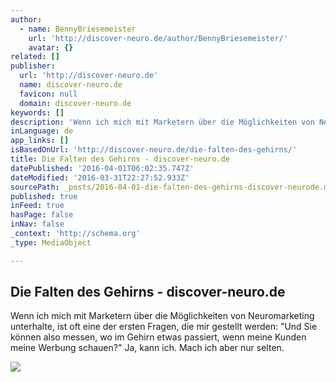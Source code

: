 ```yaml
---
author:
  - name: BennyBriesemeister
    url: 'http://discover-neuro.de/author/BennyBriesemeister/'
    avatar: {}
related: []
publisher:
  url: 'http://discover-neuro.de'
  name: discover-neuro.de
  favicon: null
  domain: discover-neuro.de
keywords: []
description: 'Wenn ich mich mit Marketern über die Möglichkeiten von Neuromarketing unterhalte, ist oft eine der ersten Fragen, die mir gestellt werden: "Und Sie können also messen, wo im Gehirn etwas passiert, wenn meine Kunden meine Werbung schauen?" Ja, kann ich. Mach ich aber nur selten.'
inLanguage: de
app_links: []
isBasedOnUrl: 'http://discover-neuro.de/die-falten-des-gehirns/'
title: Die Falten des Gehirns - discover-neuro.de
datePublished: '2016-04-01T06:02:35.747Z'
dateModified: '2016-03-31T22:27:52.933Z'
sourcePath: _posts/2016-04-01-die-falten-des-gehirns-discover-neurode.md
published: true
inFeed: true
hasPage: false
inNav: false
_context: 'http://schema.org'
_type: MediaObject

---
```

<article style=""><h1>Die Falten des Gehirns - discover-neuro.de</h1><p>Wenn ich mich mit Marketern über die Möglichkeiten von Neuromarketing unterhalte, ist oft eine der ersten Fragen, die mir gestellt werden: "Und Sie können also messen, wo im Gehirn etwas passiert, wenn meine Kunden meine Werbung schauen?" Ja, kann ich. Mach ich aber nur selten.</p><img src="http://discover-neuro.de/wp-content/uploads/2016/02/Falten-des-Gehirns-brain-859329_640.jpg" /></article>